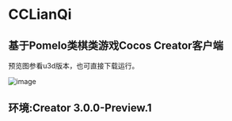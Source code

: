 # CCLianQi
基于Pomelo类棋类游戏Cocos Creator客户端
----
预览图参看u3d版本，也可直接下载运行。

![image](https://github.com/iniwap/CCLianQiClient/blob/main/screenshots/1.jpg)

环境:Creator 3.0.0-Preview.1 
---
